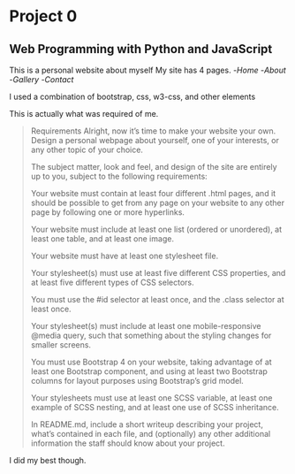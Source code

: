 # Project 0

## Web Programming with Python and JavaScript

This is a personal website about myself
My site has 4 pages.
-*Home*
-*About*
-*Gallery*
-*Contact*

I used a combination of bootstrap, css, w3-css, and other elements 

This is actually what was required of me.
>Requirements
>Alright, now it’s time to make your website your own. Design a personal webpage about yourself, one of your interests, or any other topic of your choice. 
>
>The subject matter, look and feel, and design of the site are entirely up to you, subject to the following requirements:
>
>Your website must contain at least four different .html pages, and it should be possible to get from any page on your website to any other page by following one or more hyperlinks.
>
>Your website must include at least one list (ordered or unordered), at least one table, and at least one image.
>
>Your website must have at least one stylesheet file.
>
>Your stylesheet(s) must use at least five different CSS properties, and at least five different types of CSS selectors. 
>
>You must use the #id selector at least once, and the .class selector at least once.
>
>Your stylesheet(s) must include at least one mobile-responsive @media query, such that something about the styling changes for smaller screens.
>
>You must use Bootstrap 4 on your website, taking advantage of at least one Bootstrap component, and using at least two Bootstrap columns for layout purposes using Bootstrap’s grid model.
>
>Your stylesheets must use at least one SCSS variable, at least one example of SCSS nesting, and at least one use of SCSS inheritance.
>
>In README.md, include a short writeup describing your project, what’s contained in each file, and (optionally) any other additional information the staff should know about your project.
>

I did my best though.
